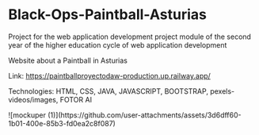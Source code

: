 # Black-Ops-Paintball-Asturias


Project for the web application development project module of the second year of the higher education cycle of web application development

Website about a Paintball in Asturias

Link: https://paintballproyectodaw-production.up.railway.app/

Technologies: HTML, CSS, JAVA, JAVASCRIPT, BOOTSTRAP, pexels-videos/images, FOTOR AI
<div>
  ![mockuper (1)](https://github.com/user-attachments/assets/3d6dff60-1b01-400e-85b3-fd0ea2c8f087)
</div>

